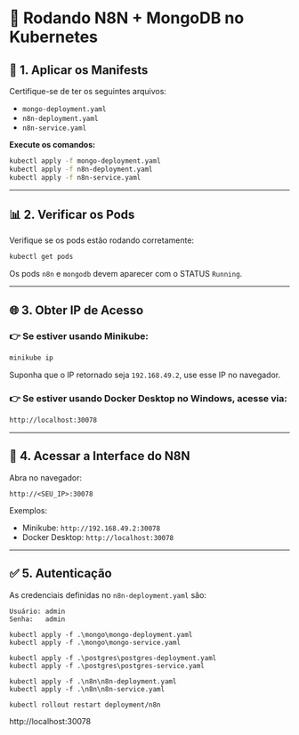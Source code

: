 
# 🚀 Rodando N8N + MongoDB no Kubernetes

## 📁 1. Aplicar os Manifests

Certifique-se de ter os seguintes arquivos:

- `mongo-deployment.yaml`
- `n8n-deployment.yaml`
- `n8n-service.yaml`

**Execute os comandos:**

```bash
kubectl apply -f mongo-deployment.yaml
kubectl apply -f n8n-deployment.yaml
kubectl apply -f n8n-service.yaml
```

---

## 📊 2. Verificar os Pods

Verifique se os pods estão rodando corretamente:

```bash
kubectl get pods
```

Os pods `n8n` e `mongodb` devem aparecer com o STATUS `Running`.

---

## 🌐 3. Obter IP de Acesso

### 👉 Se estiver usando **Minikube**:

```bash
minikube ip
```

Suponha que o IP retornado seja `192.168.49.2`, use esse IP no navegador.

### 👉 Se estiver usando **Docker Desktop no Windows**, acesse via:

```bash
http://localhost:30078
```

---

## 🔗 4. Acessar a Interface do N8N

Abra no navegador:

```
http://<SEU_IP>:30078
```

Exemplos:
- Minikube: `http://192.168.49.2:30078`
- Docker Desktop: `http://localhost:30078`

---

## ✅ 5. Autenticação

As credenciais definidas no `n8n-deployment.yaml` são:

```
Usuário: admin
Senha:   admin
```

```
kubectl apply -f .\mongo\mongo-deployment.yaml
kubectl apply -f .\mongo\mongo-service.yaml

kubectl apply -f .\postgres\postgres-deployment.yaml
kubectl apply -f .\postgres\postgres-service.yaml

kubectl apply -f .\n8n\n8n-deployment.yaml
kubectl apply -f .\n8n\n8n-service.yaml
```

```
kubectl rollout restart deployment/n8n
```

http://localhost:30078
